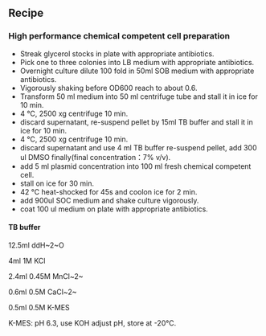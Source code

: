 ## Recipe

### High performance chemical competent cell preparation



* Streak glycerol stocks in plate with appropriate antibiotics.
* Pick one to three colonies into LB medium with appropriate antibiotics.
* Overnight culture dilute 100 fold in 50ml SOB medium with appropriate antibiotics.
* Vigorously shaking before OD600 reach to about 0.6.
* Transform 50 ml medium into 50 ml centrifuge tube and stall it in ice for 10 min.
* 4 ℃, 2500 xg centrifuge 10 min.
* discard supernatant, re-suspend pellet by 15ml TB buffer and stall it in ice for 10 min.
* 4 ℃, 2500 xg centrifuge 10 min.
* discard supernatant and use 4 ml TB buffer re-suspend pellet, add 300 ul DMSO finally(final concentration：7% v/v).
* add 5 ml plasmid concentration into 100 ml fresh chemical competent cell.
* stall on ice for 30 min.
* 42 ℃ heat-shocked for 45s and coolon ice for 2 min.
* add 900ul SOC medium and shake culture vigorously.
* coat 100 ul medium on plate with appropriate antibiotics.

#### TB buffer

12.5ml	ddH~2~O 

4ml		1M KCl

2.4ml	0.45M MnCl~2~

0.6ml	0.5M CaCl~2~

0.5ml	0.5M K-MES



K-MES: pH 6.3, use KOH adjust pH, store at -20℃.

